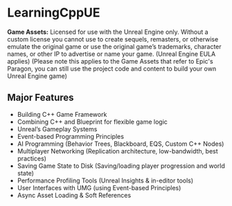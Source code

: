 # LearningCppUE

**Game Assets:** Licensed for use with the Unreal Engine only. Without a custom license you cannot use to create sequels, remasters, or otherwise emulate the original game or use the original game’s trademarks, character names, or other IP to advertise or name your game. (Unreal Engine EULA applies) (Please note this applies to the Game Assets that refer to Epic's Paragon, you can still use the project code and content to build your own Unreal Engine game)


## Major Features ##
- Building C++ Game Framework
- Combining C++ and Blueprint for flexible game logic
- Unreal’s Gameplay Systems
- Event-based Programming Principles
- AI Programming (Behavior Trees, Blackboard, EQS, Custom C++ Nodes)
- Multiplayer Networking (Replication architecture, low-bandwidth, best practices)
- Saving Game State to Disk (Saving/loading player progression and world state)
- Performance Profiling Tools (Unreal Insights & in-editor tools)
- User Interfaces with UMG (using Event-based Principles)
- Async Asset Loading & Soft References
